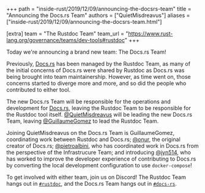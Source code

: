 +++
path = "inside-rust/2019/12/09/announcing-the-docsrs-team"
title = "Announcing the Docs.rs Team"
authors = ["QuietMisdreavus"]
aliases = ["inside-rust/2019/12/09/announcing-the-docsrs-team.html"]

[extra]
team = "The Rustdoc Team"
team_url = "https://www.rust-lang.org/governance/teams/dev-tools#rustdoc"
+++

Today we're announcing a brand new team: The Docs.rs Team!

Previously, [Docs.rs] has been managed by the Rustdoc Team, as many of the initial concerns of
Docs.rs were shared by Rustdoc as Docs.rs was being brought into team maintainership. However, as
time went on, those concerns started to diverge more and more, and so did the people who contributed
to either tool.

The new Docs.rs Team will be responsible for the operations and development for [Docs.rs], leaving
the Rustdoc Team to be responsible for the Rustdoc tool itself. [@QuietMisdreavus] will be leading
the new Docs.rs Team, leaving [@GuillaumeGomez] to lead the Rustdoc Team.

Joining QuietMisdreavus on the Docs.rs Team is GuillaumeGomez, coordinating work between Rustdoc and
Docs.rs; [@onur], the original creator of Docs.rs; [@pietroalbini], who has coordinated work in
Docs.rs from the perspective of the Infrastrucure Team; and introducing [@jyn514], who has worked to
improve the developer experience of contributing to Docs.rs by converting the local development
configuration to use `docker-compose`!

To get involved with either team, join us on Discord! The Rustdoc Team hangs out in [`#rustdoc`],
and the Docs.rs Team hangs out in [`#docs-rs`].

[Docs.rs]: https://docs.rs/
[@QuietMisdreavus]: https://github.com/QuietMisdreavus
[@GuillaumeGomez]: https://github.com/GuillaumeGomez
[@onur]: https://github.com/onur
[@pietroalbini]: https://github.com/pietroalbini
[@jyn514]: https://github.com/jyn514
[`#rustdoc`]: https://discord.gg/4yEYPuT
[`#docs-rs`]: https://discord.gg/2k5vVWn
